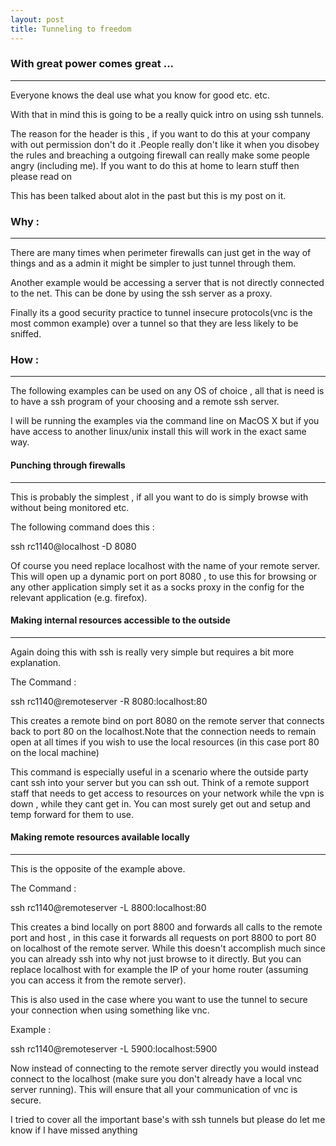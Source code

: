 ```yaml
---
layout: post
title: Tunneling to freedom
---
```


### With great power comes great ...
* * * 

Everyone knows the deal use what you know for good etc. etc.

With that in mind this is going to be a really quick intro on using ssh tunnels.

The reason for the header is this , if you want to do this at your 
company with out permission don't do it .People really don't like it when
you disobey the rules and breaching a outgoing firewall can really
make some people angry (including me). If you want to do this at home to 
learn stuff then please read on

This has been talked about alot in the past but this is my post on it.

### Why :
* * * 

There are many times when perimeter firewalls can just get in the way
of things and as a admin it might be simpler to just tunnel through 
them. 

Another example would be accessing a server that is not directly
connected to the net. This can be done by using the ssh server as 
a proxy.

Finally its a good security practice to tunnel insecure protocols(vnc 
is the most common example) over a tunnel so that they are less likely
to be sniffed.

### How :
* * * 

The following examples can be used on any OS of choice , all that is need
is to have a ssh program of your choosing and a remote ssh server.

I will be running the examples via the command line on MacOS X but if you 
have access to another linux/unix install this will work in the exact same 
way.

#### Punching through firewalls
* * * 

This is probably the simplest , if all you want to do is simply browse with
without being monitored etc.

The following command does this : 

ssh rc1140@localhost -D 8080

Of course you need replace localhost with the name of your remote server.
This will open up a dynamic port on port 8080 , to use this for browsing
or any other application simply set it as a socks proxy in
the config for the relevant application (e.g. firefox).

#### Making internal resources accessible to the outside
* * * 

Again doing this with ssh is really very simple but requires a bit more
explanation.

The Command : 

ssh rc1140@remoteserver -R 8080:localhost:80

This creates a remote bind on port 8080 on the remote server that connects
back to port 80 on the localhost.Note that the connection needs to remain 
open at all times if you wish to use the local resources (in this case port 
80 on the local machine)

This command is especially useful in a scenario where the outside party cant
ssh into your server but you can ssh out. Think of a remote support staff that
needs to get access to resources on your network while the vpn is down , while
they cant get in. You can most surely get out and setup and temp forward for
them to use.

#### Making remote resources available locally
* * * 

This is the opposite of the example above.

The Command : 

ssh rc1140@remoteserver -L 8800:localhost:80

This creates a bind locally on port 8800 and forwards all calls to the remote
port and host , in this case it forwards all requests on port 8800 to port
80 on localhost of the remote server. While this doesn't accomplish much since you 
can already ssh into why not just browse to it directly. But you can replace localhost
with for example the IP of your home router (assuming you can access it from the remote server).

This is also used in the case where you want to use the tunnel to secure your connection
when using something like vnc.

Example : 

ssh rc1140@remoteserver -L 5900:localhost:5900

Now instead of connecting to the remote server directly you would instead
connect to the localhost (make sure you don't already have a local vnc server running).
This will ensure that all your communication of vnc is secure.

I tried to cover all the important base's with ssh tunnels but please do let me know
if I have missed anything

